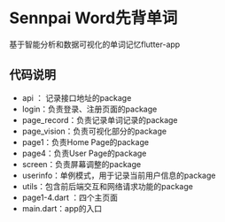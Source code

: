 # Sennpai Word先背单词

基于智能分析和数据可视化的单词记忆flutter-app

## 代码说明

* api ： 记录接口地址的package
* login：负责登录、注册页面的package
* page_record：负责记录单词记录的package
* page_vision：负责可视化部分的package
* page1：负责Home Page的package
* page4：负责User Page的package
* screen：负责屏幕调整的package
* userinfo：单例模式，用于记录当前用户信息的package
* utils：包含前后端交互和网络请求功能的package
* page1-4.dart ：四个主页面
* main.dart：app的入口